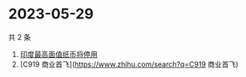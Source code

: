 # 2023-05-29

共 2 条

<!-- BEGIN -->
<!-- 最后更新时间 Mon May 29 2023 02:03:39 GMT+0800 (China Standard Time) -->

1. [印度最高面值纸币将停用](https://www.zhihu.com/search?q=印度最高面值纸币将停用)
1. [C919 商业首飞](https://www.zhihu.com/search?q=C919 商业首飞)

<!-- END -->
